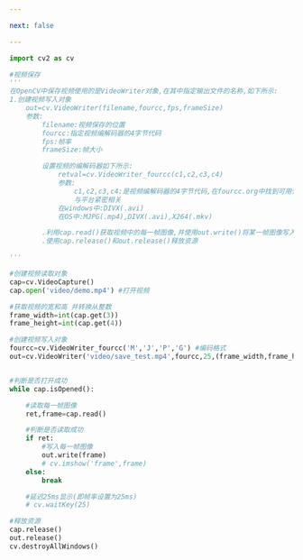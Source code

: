 ```yaml
---

next: false

---
```




<BlogInfo id="1038" title="42.视频保存" author="白日梦想猿" pv=0 read_times=0 pre_cost_time="1分0秒" category="图像处理" tag_list="['图像处理']" create_time="2021.08.16 10:30:32" update_time="2021.08.16 10:55:20" />

```python
import cv2 as cv

#视频保存
'''
在OpenCV中保存视频使用的是VideoWriter对象,在其中指定输出文件的名称,如下所示:
1.创建视频写入对象
    out=cv.VideoWriter(filename,fourcc,fps,frameSize)
    参数:
        filename:视频保存的位置
        fourcc:指定视频编解码器的4字节代码
        fps:帧率
        frameSize:帧大小

        设置视频的编解码器如下所示:
            retval=cv.VideoWriter_fourcc(c1,c2,c3,c4)
            参数:
                c1,c2,c3,c4:是视频编解码器的4字节代码,在fourcc.org中找到可用代码列表
                与平台紧密相关
            在windows中:DIVX(.avi)
            在OS中:MJPG(.mp4),DIVX(.avi),X264(.mkv)

        .利用cap.read()获取视频中的每一帧图像,并使用out.write()将某一帧图像写入视频中
        .使用cap.release()和out.release()释放资源

'''

#创建视频读取对象
cap=cv.VideoCapture()
cap.open('video/demo.mp4') #打开视频

#获取视频的宽和高 并转换从整数
frame_width=int(cap.get(3))
frame_height=int(cap.get(4))

#创建视频写入对象
fourcc=cv.VideoWriter_fourcc('M','J','P','G') #编码格式
out=cv.VideoWriter('video/save_test.mp4',fourcc,25,(frame_width,frame_height))


#判断是否打开成功
while cap.isOpened():

    #读取每一帧图像
    ret,frame=cap.read()

    #判断是否读取成功
    if ret:
        #写入每一帧图像
        out.write(frame)
        # cv.imshow('frame',frame)
    else:
        break

    #延迟25ms显示(即帧率设置为25ms)
    # cv.waitKey(25)

#释放资源
cap.release()
out.release()
cv.destroyAllWindows()


```



<ActionBox />
